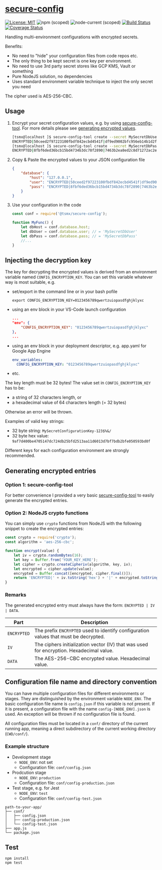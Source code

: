 # [**secure-config**](https://github.com/tsmx/secure-config)

[![License: MIT](https://img.shields.io/badge/License-MIT-blue.svg)](https://opensource.org/licenses/MIT)
![npm (scoped)](https://img.shields.io/npm/v/@tsmx/secure-config)
![node-current (scoped)](https://img.shields.io/node/v/@tsmx/secure-config)
[![Build Status](https://travis-ci.org/tsmx/secure-config.svg?branch=master)](https://travis-ci.org/tsmx/secure-config)
[![Coverage Status](https://coveralls.io/repos/github/tsmx/secure-config/badge.svg?branch=master)](https://coveralls.io/github/tsmx/secure-config?branch=master)

Handling multi-environment configurations with encrypted secrets.

Benefits:
- No need to "hide" your configuration files from code repos etc.
- The only thing to be kept secret is one key per environment.
- No need to use 3rd party secret stores like GCP KMS, Vault or something
- Pure NodeJS solution, no dependencies
- Uses standard environment variable technique to inject the only secret you need

The cipher used is AES-256-CBC.

## Usage

1. Encrypt your secret configuration values, e.g. by using [secure-config-tool](https://www.npmjs.com/package/@tsmx/secure-config-tool). For more details please see [generating encrypted values](#generating-encrypted-entries).
    ```bash
    [tsmx@localhost ]$ secure-config-tool create --secret MySecretDbUser
    ENCRYPTED|50ceed2f97223100fbdf842ecbd4541f|df9ed9002bfc956eb14b1d2f8d960a11
    [tsmx@localhost ]$ secure-config-tool create --secret MySecretDbPass
    ENCRYPTED|8fbf6ded36bcb15bd4734b3dc78f2890|7463b2ea8ed2c8d71272ac2e41761a35
    ```

2. Copy & Paste the encrypted values to your JSON configuration file
    ```json
    {
        "database": {
            "host": "127.0.0.1",
            "user": "ENCRYPTED|50ceed2f97223100fbdf842ecbd4541f|df9ed9002bfc956eb14b1d2f8d960a11",
            "pass": "ENCRYPTED|8fbf6ded36bcb15bd4734b3dc78f2890|7463b2ea8ed2c8d71272ac2e41761a35"
        }
    }
    ```

3. Use your configuration in the code
    ```js
    const conf = require('@tsmx/secure-config');

    function MyFunc() {
        let dbHost = conf.database.host;
        let dbUser = conf.database.user; // = 'MySecretDbUser'
        let dbPass = conf.database.pass; // = 'MySecretDbPass'
        //...
    }
    ```
## Injecting the decryption key

The key for decrypting the encrypted values is derived from an environment variable named `CONFIG_ENCRYPTION_KEY`. You can set this variable 
whatever way is most suitable, e.g.
- set/export in the command line or in your bash pofile
  ```
  export CONFIG_ENCRYPTION_KEY=0123456789qwertzuiopasdfghjklyxc
  ```
- using an env block in your VS-Code launch configuration
  ```json
  ...
  "env": {
      "CONFIG_ENCRYPTION_KEY": "0123456789qwertzuiopasdfghjklyxc"
  },
  ...
  ```
- using an env block in your deployment descriptor, e.g. app.yaml for Google App Engine
  ```yaml
  env_variables:
    CONFIG_ENCRYPTION_KEY: "0123456789qwertzuiopasdfghjklyxc"
  ```
- etc.

The key length must be 32 bytes! The value set in `CONFIG_ENCRYPTION_KEY` has to be:
- a string of 32 characters length, or
- a hexadecimal value of 64 characters length (= 32 bytes)

Otherwise an error will be thrown.

Examples of valid key strings:
- 32 byte string: `MySecretConfigurationKey-123$%&/`
- 32 byte hex value: `9af7d400be4705147dc724db25bfd2513aa11d6013d7bf7bdb2bfe050593bd0f`

Different keys for each configuration environment are strongly recommended.

## Generating encrypted entries

### Option 1: secure-config-tool

For better convenience I provided a very basic [secure-config-tool](https://www.npmjs.com/package/@tsmx/secure-config-tool) to easily generate the encrypted entries.

### Option 2: NodeJS crypto functions 

You can simply use `crypto` functions from NodeJS with the following snippet to create the encrypted entries:

```js
const crypto = require('crypto');
const algorithm = 'aes-256-cbc';

function encrypt(value) {
    let iv = crypto.randomBytes(16);
    let key = Buffer.from('YOUR_KEY_HERE');
    let cipher = crypto.createCipheriv(algorithm, key, iv);
    let encrypted = cipher.update(value);
    encrypted = Buffer.concat([encrypted, cipher.final()]);
    return 'ENCRYPTED|' + iv.toString('hex') + '|' + encrypted.toString('hex');
}
```

### Remarks

The generated encrypted entry must always have the form: `ENCRYPTED | IV | DATA`. 

Part | Description
-----|------------
`ENCRYPTED` | The prefix `ENCRYPTED` used to identify configuration values that must be decrypted.
`IV` | The ciphers initialization vector (IV) that was used for encryption. Hexadecimal value.
`DATA` | The AES-256-CBC encrypted value. Hexadecimal value.

## Configuration file name and directory convention

You can have multiple configuration files for different environments or stages. They are distinguished by the environment variable `NODE_ENV`. The basic configuration file name is `config.json` if this variable is not present. If it is present, a configuration file with the name `config-[NODE_ENV].json`
is used. An exception will be thrown if no configuration file is found.

All configuration files must be located in a `conf/` directory of the current running app, meaning a direct subdirectory of the current working directory (`CWD/conf/`).  

### Example structure

- Development stage
  - `NODE_ENV`: not set
  - Configuration file: `conf/config.json`
- Prodcution stage
  - `NODE_ENV`: `production`
  - Configuration file: `conf/config-production.json`
- Test stage, e.g. for Jest
  - `NODE_ENV`: `test`
  - Configuration file: `conf/config-test.json`

```
path-to-your-app/
├── conf/
│   ├── config.json
│   ├── config-production.json
│   └── config-test.json
├── app.js
└── package.json
```

## Test

```
npm install
npm test
```